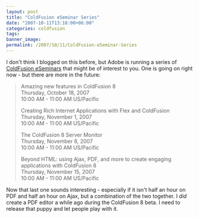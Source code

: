 ```yaml
---
layout: post
title: "ColdFusion eSeminar Series"
date: "2007-10-11T13:10:00+06:00"
categories: coldfusion 
tags: 
banner_image: 
permalink: /2007/10/11/ColdFusion-eSeminar-Series
---
```


I don't think I blogged on this before, but Adobe is running a series of <a href="http://www.adobe.com/cfusion/event/index.cfm?event=detail&id=506273">ColdFusion eSeminars</a> that might be of interest to you. One is going on right now - but there are more in the future:

<blockquote>
Amazing new features in ColdFusion 8<br>
Thursday, October 18, 2007<br>
10:00 AM - 11:00 AM US/Pacific<br>

Creating Rich Internet Applications with Flex and ColdFusion  <br>
Thursday, November 1, 2007<br>
10:00 AM - 11:00 AM US/Pacific<br>

The ColdFusion 8 Server Monitor<br>
Thursday, November 8, 2007<br>
10:00 AM - 11:00 AM US/Pacific<br>

Beyond HTML: using Ajax, PDF, and more to create engaging applications with ColdFusion 8<br>
Thursday, November 15, 2007<br>
10:00 AM - 11:00 AM US/Pacific
</blockquote>

Now that last one sounds interesting - especially if it isn't half an hour on PDF and half an hour on Ajax, but a combination of the two together. I <i>did</i> create a PDF editor a while ago during the ColdFusion 8 beta. I need to release that puppy and let people play with it.